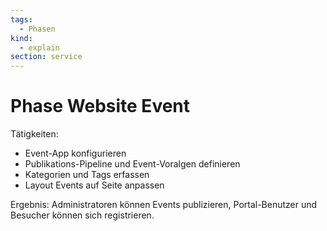 ```yaml
---
tags:
  - Phasen
kind:
  - explain
section: service
---
```


# Phase Website Event

Tätigkeiten:

- Event-App konfigurieren
- Publikations-Pipeline und Event-Voralgen definieren
- Kategorien und Tags erfassen
- Layout Events auf Seite anpassen

Ergebnis: Administratoren können Events publizieren, Portal-Benutzer und Besucher können sich registrieren.
